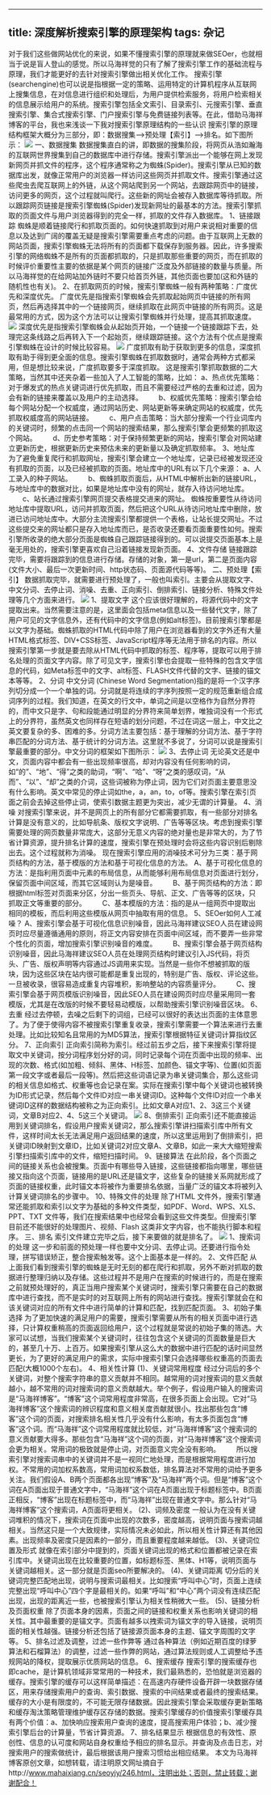 ---------------------
title: 深度解析搜索引擎的原理架构
tags: 杂记
---------------------

对于我们这些做网站优化的来说，如果不懂搜索引擎的原理就来做SEOer，也就相当于说是盲人登山的感觉。所以马海祥觉的只有了解了搜索引擎工作的基础流程与原理，我们才能更好的去针对搜索引擎做出相关优化工作。
搜索引擎(searchengine)也可以说是指根据一定的策略、运用特定的计算机程序从互联网上搜集信息，在对信息进行组织和处理后，为用户提供检索服务，将用户检索相关的信息展示给用户的系统。搜索引擎包括全文索引、目录索引、元搜索引擎、垂直搜索引擎、集合式搜索引擎、门户搜索引擎与免费链接列表等。在此，借助马海祥博客的平台，我也来浅谈一下我对搜索引擎原理结构的一些认识
搜索引擎的原理结构框架大概分为三部分，即：数据搜集—>预处理【索引】—>排名。如下图所示：
![](index_files/0.16914169178696836.png)
一、数据搜集
数据搜集直白的讲，即数据的搜集阶段，将网页从浩如瀚海的互联网世界搜集到自己的数据库中进行存储。搜索引擎派出一个能够在网上发现新网页并抓文件的程序，这个程序通常称之为蜘蛛(Spider)。搜索引擎从已知的数据库出发，就像正常用户的浏览器一样访问这些网页并抓取文件。搜索引擎通过这些爬虫去爬互联网上的外链，从这个网站爬到另一个网站，去跟踪网页中的链接，访问更多的网页，这个过程就叫爬行。这些新的网址会被存入数据库等待抓取。所以跟踪网页链接是搜索引擎蜘蛛(Spider)发现新网址的最基本的方法。搜索引擎抓取的页面文件与用户浏览器得到的完全一样，抓取的文件存入数据库。
1、链接跟踪
蜘蛛是顺着链接爬行和抓取页面的。如何快速抓取到对用户来说相对重要的信息以及达到广阔的覆盖无疑是搜索引擎需要重点考虑的问题。由于互联网上无数的网站页面，搜索引擎蜘蛛无法将所有的页面都下载保存到服务器。因此，许多搜索引擎的网络蜘蛛不是所有的页面都抓取的，只是抓取那些重要的网页，而在抓取的时候评价重要性主要的依据是某个网页的链接广泛度及外部链接的数量与质量。所以马海祥觉的在给网站加外链时不要只给首页外链，其他页面也要加(这和外链的随机性也有关)。
2、在抓取网页的时候，搜索引擎蜘蛛一般有两种策略：广度优先和深度优先。
广度优先是指搜索引擎蜘蛛会先抓取起始网页中链接的所有网页，然后再选择其中的一个链接网页，继续抓取在此网页中链接的所有网页。这是最常用的方式，因为这个方法可以让搜索引擎蜘蛛并行处理，提高其抓取速度。
![](index_files/0.9994476513540156.png)
深度优先是指搜索引擎蜘蛛会从起始页开始，一个链接一个链接跟踪下去，处理完这条线路之后再转入下一个起始页，继续跟踪链接。这个方法有个优点是搜索引擎蜘蛛在设计的时候比较容易。
![](index_files/0.47825277229419516.png)
广度抓取有助于获取到更多的信息，深度抓取有助于得到更全面的信息。搜索引擎蜘蛛在抓取数据时，通常会两种方式都采用，但是想比较来说，广度抓取要多于深度抓取。
这是搜索引擎抓取数据的二大策略，当然其中还夹杂着一些加入了人工智能的策略，比如：
a、热点优先策略：对于爆发式的热点关键词进行优先抓取，而且不需要经过严格的去重和过滤，因为会有新的链接来覆盖以及用户的主动选择。
　　b、权威优先策略：搜索引擎会给每个网站分配一个权威度，通过网站历史、网站更新等来确定网站的权威度，优先抓取权威度高的网站链接。
　　c、用户点击策略：当大部分搜索一个行业词库内的关键词时，频繁的点击同一个网站的搜索结果，那么搜索引擎会更频繁的抓取这个网站。
　　d、历史参考策略：对于保持频繁更新的网站，搜索引擎会对网站建立更新历史，根据更新历史来预估未来的更新量以及确定抓取频率。
3、地址库
为了避免重复爬行和抓取网址，搜索引擎会建立一个地址库，记录已经被发现还没有抓取的页面，以及已经被抓取的页面。地址库中的URL有以下几个来源：
a、人工录入的种子网站。
　　b、蜘蛛抓取页面后，从HTML中解析出新的链接URL，与地址库中的数据对比，如果是地址库中没有的网址，就存入待访问地址库。
　　c、站长通过搜索引擎网页提交表格提交进来的网址。
蜘蛛按重要性从待访问地址库中提取URL，访问并抓取页面，然后把这个URL从待访问地址库中删除，放进已访问地址库中。大部分主流搜索引擎都提供一个表格，让站长提交网址。不过这些提交来的网址都只是存入地址库而已，是否收录还要看页面重要性如何。搜索引擎所收录的绝大部分页面是蜘蛛自己跟踪链接得到的。可以说提交页面基本上是毫无用处的，搜索引擎更喜欢自己沿着链接发现新页面。
4、文件存储
链接跟踪完毕，需要将跟踪到的信息进行存储。存储的对象，第一是url，第二是页面内容(文件大小、最后一次更新时间、http状态码、页面源代码等等)。
二、预处理【索引】
数据抓取完毕，就需要进行预处理了，一般也叫索引。主要会从提取文字、中文分词、去停止词、消噪、去重、正向索引、倒排索引、链接分析、特殊文件处理等几个方面来进行。
![](index_files/0.014116075748271895.png)
1、提取文字
这个应该很好理解的，将源代码中的文字提取出来。当然需要注意的是，这里面会包括meta信息以及一些替代文字，除了用户可见的文字信息外，还有代码中的文字信息(例如alt标签)。目前搜索引擎都是以文字为基础。蜘蛛抓取的HTML代码中除了用户在浏览器看到的文字外还有大量HTML格式标签、DIV+CSS标签、JavaScript程序等无法用于排名的内容。所以搜索引擎第一步就是要去除从HTML代码中抓取的标签、程序等，提取可以用于排名处理的页面文字内容。除了可见文字，搜索引擎也会提取一些特殊的包含文字信息的代码，如Meta标签中的文字、alt标签、FLASH文件代替的文字、链接的锚文本等等。
2、分词
中文分词 (Chinese Word Segmentation)指的是将一个汉字序列切分成一个一个单独的词。分词就是将连续的字序列按照一定的规范重新组合成词序列的过程。我们知道，在英文的行文中，单词之间是以空格作为自然分界符的，而中文只是字、句和段能通过明显的分界符来简单划界，唯独词没有一个形式上的分界符，虽然英文也同样存在短语的划分问题，不过在词这一层上，中文比之英文要复杂的多、困难的多。分词方法主要包括：基于理解的分词方法、基于字符串匹配的分词方法、基于统计的分词方法。这里就不多说了，分词可以说是搜索引擎最重要的部分。中文分词的框架如下图所示：
![](index_files/0.5884115349793921.png)
3、去停止词
无论英文还是中文，页面内容中都会有一些出现频率很高，却对内容没有任何影响的词，如“的”、“地”、“得”之类的助词，“啊”、“哈”、“呀”之类的感叹词，“从而”、“以”、“却”之类的介词，这些词被称为停止词，因为它们对页面主要意思没有什么影响。英文中常见的停止词如the，a，an，to，of等。搜索引擎在索引页面之前会去掉这些停止词，使索引数据主题更为突出，减少无谓的计算量。
4、消噪
对搜索引擎来说，并不是网页上的所有部分它都需要抓取，有一些部分对排名计算是没有意义的，比如导航条、版权文字说明、广告等等区块。考虑到搜索引擎需要处理的网页数量非常庞大，这部分无意义内容的绝对量也是非常大的，为了节省计算资源，提升排名计算的速度，搜索引擎在预处理时会将这些内容识别后剔除出去。这个过程就称为消噪。
现在搜索引擎应用的消噪技术可分为三类：基于网页结构的方法，基于模版的方法和基于可视化信息的方法。
A、基于可视化信息的方法：是指利用页面中元素的布局信息，从而能够利用布局信息对页面进行划分，保留页面中间区域，而其它区域则认为是噪音。
　　B、基于网页结构的方法：即根据html标签对页面来分区，分出一些页头、导航、正文、广告等等的区块，只抓取正文等重要的部分。
　　C、基本模版的方法：指的是从一组网页中提取出相同的模板，而后利用这些模版从网页中抽取有用的信息。
5、SEOer如何人工减噪？
A、搜索引擎会基于可视化信息识别噪音，因此马海祥建议SEO人员在建设网页时应尽量遵循通用的原则，将正文内容安排在页面中间区域，而不要弄一些非常个性化的页面，增加搜索引擎识别噪音的难度。
　　B、搜索引擎会基于网页结构识别噪音，因此马海祥建议SEO人员在处理网页结构时建议引入JS代码，将页头、广告、版权声明等内容通过JS调用来实现。当然是一些你不想被抓取的版块，因为这些区块在站内很可能都是重复出现的，特别是广告、版权、评论这些。一旦被收录，很容易造成重复内容堆积，影响整站的内容质量评分。
　　C、搜索引擎会基于网页模版识别噪音，因此SEO人员在建设网页时应尽量采用同一套模版，尤其是在改版的时候不要轻易动模版，以帮助搜索引擎识别噪音区块。
6、去重
经过去停顿，去噪之后剩下的词组，已经可以很好的表达出页面的主体意思了。为了便于使得内容不被搜索引擎重复收录，搜索引擎需要一个算法来进行去重处理。比如比较知名且常用的为MD5算法，搜索引擎根据特征关键词计算指纹区分。
7、正向索引
正向索引简称为索引。经过前五步之后，接下来搜索引擎将提取文中关键词，按分词程序划分好的词，同时记录每个词在页面中出现的频率、出现的次数、格式(如加粗、倾斜、黑体、H标签、加颜色、锚文字等)、位置(如页面第一段文字或者最后一段等)。然后把这些词语记录为串关键词集合，那么这些词的相关信息如格式、权重等也会记录在案。实际在搜索引擎中每个关键词也被转换为ID形式记录，然后每个文件ID对应一串关键词ID。这种每个文件ID对应一个串关键词ID这样的数据结构被称之为正向索引。比如文章A对应1、2、3这三个关键词，文章B对应2、4、5这三个关键词。
![](index_files/0.2821211898396474.png)
8、倒排索引
正向索引还不能直接运用到关键词排名，假设用户搜索关键词2，那么搜索引擎讲扫描索引库中所有文件，这样时间太长无法满足用户返回结果的速度，所以这里运用到了倒排索引，把关键词ID映射到文章ID，比如关键词2对应文章A、文章B，如此一来大大缩短搜索引擎扫描索引库中的文件，缩短扫描时间。
9、链接算法
在此阶段，各个页面之间的链接关系也会被搜集。页面中有哪些导入链接，这些链接都指向哪里，哪些链接又指向这个页面，链接用的是URL还是锚文字，这些复杂的链接关系网就形成了页面的链接权重，此时锚文本将被作为重要排名依据，当量广泛的锚文本将被列入计算关键词排名的步骤中。
10、特殊文件的处理
除了HTML 文件外，搜索引擎通常还能抓取和索引以文字为基础的多种文件类型，如PDF、Word、WPS、XLS、PPT、TXT 文件等，我们在搜索结果中也经常会看到这些文件类型。但搜索引擎目前还不能很好的处理图片、视频、Flash 这类非文字内容，也不能执行脚本和程序。
三、排名
索引文件建立完毕之后，接下来要做的就是排名了。
![](index_files/0.48690355424736276.png)
1、搜索词的处理
这一步和前面的预处理一样也要中文分词、去停止词。还要进行指令处理，拼写错误矫正，整合搜索触发等。这个上面基本是一样的。
2、文件匹配
从上面我们看到搜索引擎的蜘蛛是无时无刻的都在爬行和抓取，另外不断对抓取的数据进行整理归纳以及存储。这些过程并不是用户在搜索的时候进行的，而是在搜索之前就预处理好的，真正当用户搜索某个关键词时，搜索引擎只需要在自己的数据库中进行查找，而不是实时的对互联网上所有的网站进行查找。搜索引擎就会在和该关键词对应的所有文件中进行简单的计算和匹配，找到匹配页面。
3、初始子集选择
为了更加快速的满足用户的需要，搜索引擎需要从所有的相关页面中进行选择，只计算权重稍高的页面返回给用户，这个过程就是常说的初始子集的筛选。大家可以试想，当我们搜索某个关键词时，往往包含这个关键词的页面数量是巨大的，甚至几十万、上百万。如果搜索引擎从这么大的数据中进行匹配的话时间显然更长，为了更好的满足用户的需求，实际中搜索引擎只会选择哪些权重高的页面去匹配(大概1000个左右)。
4、相关性计算
(1)、关键词常用程度
经过分词后的多个关键词，对整个搜索字符串的意义贡献并不相同。越常用的词对搜索词的意义贡献越小，越不常用的词对搜索词的意义贡献越大。举个例子，假设用户输入的搜索词是“马海祥博客”。“博客”这个词常用程度非常高，在很多页面上会出现。它对“马海祥博客”这个搜索词的辨识程度和意义相关度贡献就很小。找出那些包含“博客”这个词的页面，对搜索排名相关性几乎没有什么影响，有太多页面包含“博客”这个词。而“马海祥”这个词常用程度就比较低，对“马海祥博客”这个搜索词的意义贡献要大得多。那些包含“马海祥”这个词的页面，对“马海祥博客”这个搜索词会更为相关。常用词的极致就是停止词，对页面意义完全没有影响。
　　所以搜索引擎对搜索词串中的关键词并不是一视同仁地处理，而是根据常用程度进行加权。不常用的词加权系数高，常用词加权系数低，排名算法对不常用的词给予更多关注。我们假设A、B两个页面都各出现“博客”及“马海祥”两个词。但是“博客”这个词在A页面出现于普通文字中，“马海祥”这个词在A页面出现于标题标签中。B页面正相反，“博客”出现在标题标签中，而“马海祥”出现在普通文字中。那么针对“马海祥博客”这个搜索词，A页面将更相关。
(2)、词频及密度
一般认为在没有关键词堆积的情况下，搜索词在页面中出现的次数多，密度越高，说明页面与搜索词越相关。当然这只是一个大致规律，实际情况未必如此，所以相关性计算还有其他因素。出现频率及密度只是因素的一部分，而且重要程度越来越低。
(3)、关键词位置及形式
就像在索引部分中提到的，页面关键词出现的格式和位置都被记录在索引库中。关键词出现在比较重要的位置，如标题标签、黑体、H1等，说明页面与关键词越相关。这一部分就是页面seo所要解决的。
(4)、关键词距离
切分后的关键词完整匹配地出现，说明与搜索词最相关。比如搜索“呼叫中心”时，页面上连续完整出现“呼叫中心”四个字是最相关的。如果“呼叫”和“中心”两个词没有连续匹配出现，出现的距离近一些，也被搜索引擎认为相关性稍微大一些。
(5)、链接分析及页面权重
除了页面本身的因素，页面之间的链接和权重关系也影响关键词的相关性。其中最重要的是锚文字。页面有越多以拽索词为锚文字的导入链接，说明页面的相关性越强。链接分析还包括了链接源页面本身的主题、锚文字周围的文字等。
5、排名过滤及调整，过滤一些作弊等
通过各种算法（例如近期百度的绿萝算法和石榴算法）的调整，过滤一些作弊的网站，通过算法规则或人工调整给予违规网站的降权，提取展示优质网站的信息。
6、搜索缓存
搜索引擎的搜索缓存也即cache，是计算机领域非常常用的一种技术，我们最熟悉的，恐怕就是浏览器的缓存。搜索引擎的缓存可以这样简单描述：在高速内存硬件设备开辟一块数据存储区，用来存储搜索用户的查询、索引数据、搜索的中间结果或者最终的搜索结果。缓存的大小是有限度的，不可能无限存储数据。因此搜索引擎会采取缓存更新策略和缓存淘汰策略管理维护缓存区存储的数据。搜索引擎缓存的价值搜索引擎缓存具有两个价值：a、加快响应搜索用户查询的速度，提高搜索用户体验；b、减少搜索引擎后台的计算量，节省计算资源。
7、排名结果显示
根据信息的有效性、原创性、信息的认可度和网站自身权重给予相应的排名显示。并查询及点击日志，对搜索用户的搜索做统计，最后根据该用户搜索习惯给出相应结果。
本文为马海祥博客原创文章，如想转载，请注明原文网址摘自于http://www.mahaixiang.cn/seoyjy/246.html，注明出处；否则，禁止转载；谢谢配合！
